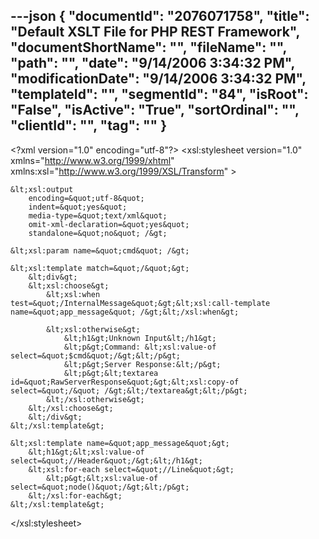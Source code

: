 ---json
{
  "documentId": "2076071758",
  "title": "Default XSLT File for PHP REST Framework",
  "documentShortName": "",
  "fileName": "",
  "path": "",
  "date": "9/14/2006 3:34:32 PM",
  "modificationDate": "9/14/2006 3:34:32 PM",
  "templateId": "",
  "segmentId": "84",
  "isRoot": "False",
  "isActive": "True",
  "sortOrdinal": "",
  "clientId": "",
  "tag": ""
}
---

&lt;?xml version=&quot;1.0&quot; encoding=&quot;utf-8&quot;?&gt;
&lt;xsl:stylesheet
    version=&quot;1.0&quot;
    xmlns=&quot;http://www.w3.org/1999/xhtml&quot;
    xmlns:xsl=&quot;http://www.w3.org/1999/XSL/Transform&quot;
    &gt;

    &lt;xsl:output
        encoding=&quot;utf-8&quot;
        indent=&quot;yes&quot;
        media-type=&quot;text/xml&quot;
        omit-xml-declaration=&quot;yes&quot;
        standalone=&quot;no&quot; /&gt;

    &lt;xsl:param name=&quot;cmd&quot; /&gt;

    &lt;xsl:template match=&quot;/&quot;&gt;
        &lt;div&gt;
        &lt;xsl:choose&gt;
            &lt;xsl:when test=&quot;/InternalMessage&quot;&gt;&lt;xsl:call-template name=&quot;app_message&quot; /&gt;&lt;/xsl:when&gt;

            &lt;xsl:otherwise&gt;
                &lt;h1&gt;Unknown Input&lt;/h1&gt;
                &lt;p&gt;Command: &lt;xsl:value-of select=&quot;$cmd&quot;/&gt;&lt;/p&gt;
                &lt;p&gt;Server Response:&lt;/p&gt;
                &lt;p&gt;&lt;textarea id=&quot;RawServerResponse&quot;&gt;&lt;xsl:copy-of select=&quot;/&quot; /&gt;&lt;/textarea&gt;&lt;/p&gt;
            &lt;/xsl:otherwise&gt;
        &lt;/xsl:choose&gt;
        &lt;/div&gt;
    &lt;/xsl:template&gt;

    &lt;xsl:template name=&quot;app_message&quot;&gt;
        &lt;h1&gt;&lt;xsl:value-of select=&quot;//Header&quot;/&gt;&lt;/h1&gt;
        &lt;xsl:for-each select=&quot;//Line&quot;&gt;
            &lt;p&gt;&lt;xsl:value-of select=&quot;node()&quot;/&gt;&lt;/p&gt;
        &lt;/xsl:for-each&gt;
    &lt;/xsl:template&gt;

&lt;/xsl:stylesheet&gt;
